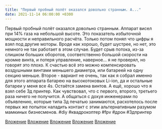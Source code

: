 ```yaml
---
title: "Первый пробный полёт оказался довольно странным. А..."
date: 2021-11-14 06:00:00 +0300
---
```


Первый пробный полёт оказался довольно странным. Аппарат висел при 14% газа на небольшой высоте. Это показатель избыточной мощности и неправильного расчёта. Только потом понял что цифры я взял под другие моторы. Вроде как хорошо, будет шустрее, но нет, это немного не так работает в этом случае. Будет срыв потока, из-за слишком больших оборотов, соответственно большой скорости на кромке винта, и потеря управление, наверное... я не проверял, но говорят это плохо. К счастью всё это можно компенсировать воздушными винтами меньшего диаметра, или батареей на одну секцию меньше. Второе - вариант не очень, так как я собрал именно для этого аппарата батарею на высокотоковых Li-ion, да и остальные батареи у меня все 4s. Остаётся замена винтов.
А ещё, хорошо что я взял себе 3д принтер. Как чувствовал, что с первого, второго, третьего раза ничего не получится. А общаться с дохуя инженерами по объявлению, которые типа 3д печатью занимаются, расхотелось после первых же попыток наладить контакт с этим альтернативным разумом мамкиных бизнесменов.
#diy #квадрокоптер #fpv #дрон #3дпринтер


[Вложение](https://vk.com/photo41076938_457247842)
[Вложение](https://vk.com/photo41076938_457247846)
[Вложение](https://vk.com/photo41076938_457247844)
[Вложение](https://vk.com/photo41076938_457247847)
[Вложение](https://vk.com/photo41076938_457247848)
